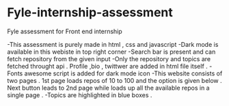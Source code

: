 # Fyle-internship-assessment
Fyle assessment for Front end internship 

-This assessment is purely made in html , css and javascript
-Dark mode is available in this webiste in top right corner 
-Search bar is present and can fetch repository from the given input 
-Only the repository and topics are fetched throught api . Profile ,bio , twittwer are added in html file itself .
-Fonts awesome script is added for dark mode icon 
-This website consists of two pages . 1st page loads repos of 10 to 100 and the option is given below . Next button leads to 2nd page while loads up all the available repos in 
   a single page .
-Topics are highlighted in blue boxes .

